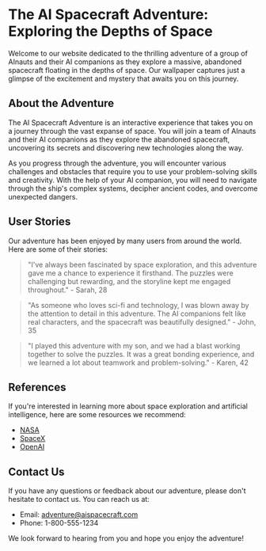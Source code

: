 <!--
Write me content for website with wallpaper which alt text is:

"A group of AInauts and their AI companions exploring a massive, abandoned spacecraft floating in the depths of space."

The name/title of the page should not be 1:1 copy of the alt text but rather a real content of the website which is using this wallpaper.

- Use markdown format 
- Start with the heading
- The content should look like a real website 
- Include real sections like references, contact, user stories, etc. use things relevant to the page purpose.
- Feel free to use structure like headings, bullets, numbering, blockquotes, paragraphs, horizontal lines, etc.
- You can use formatting like bold or _italic_
- You can include UTF-8 emojis
- Links should be only #hash anchors (and you can refer to the document itself)
- Do not include images
-->

<!--font:Montserrat.-->

# The AI Spacecraft Adventure: Exploring the Depths of Space

Welcome to our website dedicated to the thrilling adventure of a group of AInauts and their AI companions as they explore a massive, abandoned spacecraft floating in the depths of space. Our wallpaper captures just a glimpse of the excitement and mystery that awaits you on this journey.

## About the Adventure

The AI Spacecraft Adventure is an interactive experience that takes you on a journey through the vast expanse of space. You will join a team of AInauts and their AI companions as they explore the abandoned spacecraft, uncovering its secrets and discovering new technologies along the way.

As you progress through the adventure, you will encounter various challenges and obstacles that require you to use your problem-solving skills and creativity. With the help of your AI companion, you will need to navigate through the ship's complex systems, decipher ancient codes, and overcome unexpected dangers.

## User Stories

Our adventure has been enjoyed by many users from around the world. Here are some of their stories:

> "I've always been fascinated by space exploration, and this adventure gave me a chance to experience it firsthand. The puzzles were challenging but rewarding, and the storyline kept me engaged throughout." - Sarah, 28

> "As someone who loves sci-fi and technology, I was blown away by the attention to detail in this adventure. The AI companions felt like real characters, and the spacecraft was beautifully designed." - John, 35

> "I played this adventure with my son, and we had a blast working together to solve the puzzles. It was a great bonding experience, and we learned a lot about teamwork and problem-solving." - Karen, 42

## References

If you're interested in learning more about space exploration and artificial intelligence, here are some resources we recommend:

- [NASA](#nasa)
- [SpaceX](#spacex)
- [OpenAI](#openai)

## Contact Us

If you have any questions or feedback about our adventure, please don't hesitate to contact us. You can reach us at:

- Email: [adventure@aispacecraft.com](mailto:adventure@aispacecraft.com)
- Phone: 1-800-555-1234

We look forward to hearing from you and hope you enjoy the adventure!
